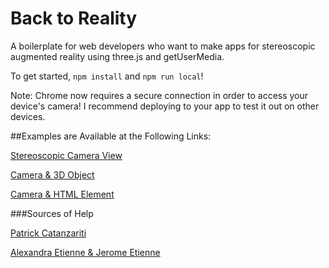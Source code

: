 Back to Reality
========

A boilerplate for web developers who want to make apps for stereoscopic augmented reality using three.js and getUserMedia.

To get started, `npm install` and `npm run local`!

Note: Chrome now requires a secure connection in order to access your device's camera! I recommend deploying to your app to test it out on other devices.

##Examples are Available at the Following Links:

[Stereoscopic Camera View](https://backtoreality-camera.herokuapp.com/)

[Camera & 3D Object](https://backtoreality-3d.herokuapp.com/)

[Camera & HTML Element](https://backtoreality-video.herokuapp.comx/)

###Sources of Help

[Patrick Catanzariti](https://www.sitepoint.com/filtering-reality-with-javascript-google-cardboard/)

[Alexandra Etienne & Jerome Etienne](http://learningthreejs.com/blog/2013/04/30/closing-the-gap-between-html-and-webgl/)